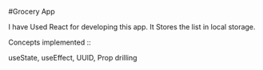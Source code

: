 #Grocery App

I have Used React for developing this app. It Stores the list in local storage.


Concepts implemented ::

useState, useEffect, UUID, Prop drilling
